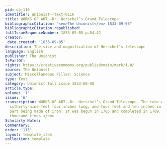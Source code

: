 ```yaml
---
pid: obj116
identifier: unionist--text-0116
title: WORKS OF ART.—Dr. Herschel’s Grand Telescope
bibliographicCitation: "<em>The Unionist</em> 1833-09-05"
bibliographicCitation.republished: 
fullIssueSequenceNumber: 1833-09-05 p.04.42
creator: 
_date.created: '1833-09-05'
description: The size and magnification of Herschel's telescope
language: English
publisher: The Unionist
IsPartOf: 
rights: https://creativecommons.org/publicdomain/mark/1.0/
source: The Unionist
subject: Miscellaneous Filler; Science
type: Text
category: Unionist full issue 1833-08-08
article.type: 
volume: '1'
issue: '6'
transcription: WORKS OF ART.—Dr. Herschel’s Grand Telescope. The tube of this instrument
  isthirty-nine feet four inches long, and four feet and ten inches in diameter,every
  part being made of iron. It was begun in 1785 and completed in 1789. Itmagnifies<em>six
  thousand times.</em>
Scholarly Notes: 
Commentary: 
order: '115'
layout: template_item
collection: template
---
```

